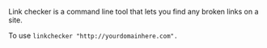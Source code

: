 Link checker is a command line tool that lets you find any broken links on a site.

To use ```linkchecker "http://yourdomainhere.com".```

